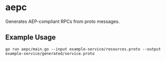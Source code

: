 # aepc

Generates AEP-compliant RPCs from proto messages.

## Example Usage

```
go run aepc/main.go --input example-service/resources.proto --output example-service/generated/service.proto
```